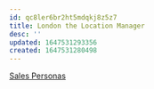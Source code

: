 ```yaml
---
id: qc8ler6br2ht5mdqkj8z5z7
title: London the Location Manager
desc: ''
updated: 1647531293356
created: 1647531280498
---
```


[Sales Personas](https://swcompany.sharepoint.com/:b:/r/sites/GlobalSalesService/Shared%20Documents/UX%20(User%20Experience)/071620-Salesforce-Personas-Sales.pdf?csf=1&web=1&e=mwK40X)